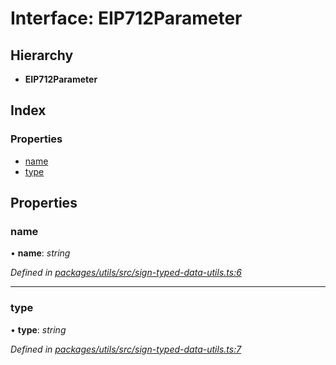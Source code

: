# Interface: EIP712Parameter

## Hierarchy

* **EIP712Parameter**

## Index

### Properties

* [name](_utils_src_sign_typed_data_utils_.eip712parameter.md#name)
* [type](_utils_src_sign_typed_data_utils_.eip712parameter.md#type)

## Properties

###  name

• **name**: *string*

*Defined in [packages/utils/src/sign-typed-data-utils.ts:6](https://github.com/celo-org/celo-monorepo/blob/master/packages/utils/src/sign-typed-data-utils.ts#L6)*

___

###  type

• **type**: *string*

*Defined in [packages/utils/src/sign-typed-data-utils.ts:7](https://github.com/celo-org/celo-monorepo/blob/master/packages/utils/src/sign-typed-data-utils.ts#L7)*
